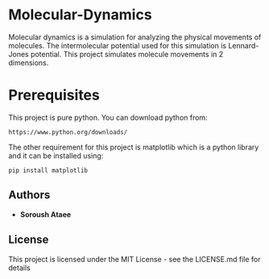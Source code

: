 # Molecular-Dynamics
Molecular dynamics is a simulation for analyzing the physical movements of molecules.
The intermolecular potential used for this simulation is Lennard-Jones potential.
This project simulates molecule movements in 2 dimensions.


# Prerequisites
This project is pure python.
You can download python from:
```
https://www.python.org/downloads/
```

The other requirement for this project is matplotlib which is a python library and it can be installed using:

```
pip install matplotlib
```


## Authors
* **Soroush Ataee**


## License
This project is licensed under the MIT License - see the LICENSE.md file for details
